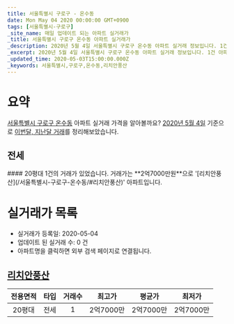```yaml
---
title: 서울특별시 구로구 - 온수동
date: Mon May 04 2020 00:00:00 GMT+0900
tags: [서울특별시-구로구]
_site_name: 매일 업데이트 되는 아파트 실거래가
_title: 서울특별시 구로구 온수동 아파트 실거래가
_description: 2020년 5월 4일 서울특별시 구로구 온수동 아파트 실거래 정보입니다. 1건 아파트 정보가 있습니다.
_excerpt: 2020년 5월 4일 서울특별시 구로구 온수동 아파트 실거래 정보입니다. 1건 아파트 정보가 있습니다.
_updated_time: 2020-05-03T15:00:00.000Z
_keywords: 서울특별시,구로구,온수동,리치안풍산
---
```





# 요약
<ins>서울특별시 구로구 온수동</ins> 아파트 실거래 가격을 알아볼까요? <ins>2020년 5월 4일</ins> 기준으로 <ins>이번달, 지난달 거래</ins>를 정리해보았습니다.

## 전세
<div class="container">
<div class="twelve columns" markdown="1">
#### 20평대
1건의 거래가 있었습니다. 거래가는 **2억7000만원**으로 '[리치안풍산](/서울특별시-구로구-온수동/#리치안풍산)' 아파트입니다.
</div>
</div>



# 실거래가 목록
- 실거래가 등록일: 2020-05-04
- 업데이트 된 실거래 수: 0 건
- 아파트명을 클릭하면 외부 검색 페이지로 연결됩니다.

## [리치안풍산](#리치안풍산)

|전용면적|타입|거래수|최고가|평균가|최저가|
|:---:|:---:|:---:|:---:|:---:|:---:|
|20평대|<span class="deal-type-2">전세</span>|1|2억7000만|2억7000만|2억7000만|

<br/>




